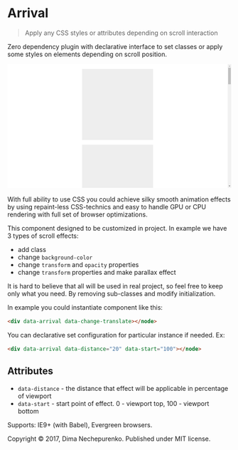 # Arrival

> Apply any CSS styles or attributes depending on scroll interaction

Zero dependency plugin with declarative interface to set classes or apply some styles on elements depending on scroll position.

![Example](example.gif)

With full ability to use CSS you could achieve silky smooth animation effects by using repaint-less CSS-technics and easy to handle GPU or CPU rendering with full set of browser optimizations.

This component designed to be customized in project. In example we have 3 types of scroll effects:

* add class
* change `background-color`
* change `transform` and `opacity` properties
* change `transform` properties and make parallax effect

It is hard to believe that all will be used in real project, so feel free to keep only what you need. By removing sub-classes and modify initialization.

In example you could instantiate component like this:

```html
<div data-arrival data-change-translate></node>
```

You can declarative set configuration for particular instance if needed. Ex:

```html
<div data-arrival data-distance="20" data-start="100"></node>
```

## Attributes

* `data-distance` - the distance that effect will be applicable in percentage of viewport 
* `data-start` - start point of effect. 0 - viewport top, 100 - viewport bottom 

Supports: IE9+ (with Babel), Evergreen browsers.

Copyright © 2017, Dima Nechepurenko. Published under MIT license.
